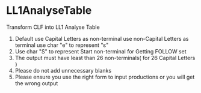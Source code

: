 # LL1AnalyseTable
Transform CLF into LL1 Analyse Table
 1. Default use Capital Letters as non-terminal
         use non-Capital Letters as terminal
         use char "e" to represent "ε"
 2. Use char "S" to represent Start non-terminal for Getting FOLLOW set
 3. The output must have least than 26 non-terminals( for 26 Capital Letters )
 4. Please do not add unnecessary blanks
 5. Please ensure you use the right form to input productions
 or you will get the wrong output
